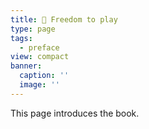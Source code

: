 ```yaml
---
title: 📔 Freedom to play
type: page
tags:
  - preface
view: compact
banner:
  caption: ''
  image: ''
---
```


This page introduces the book.

